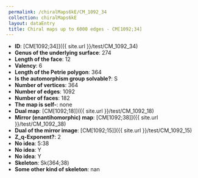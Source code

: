 ```yaml
--- 
 permalink: /chiralMaps6kE/CM_1092_34 
 collection: chiralMaps6kE
 layout: dataEntry
 title: Chiral maps up to 6000 edges - CM[1092;34]
---
```


- **ID**: [CM[1092;34]]({{ site.url }}/test/CM_1092_34)
- **Genus of the underlying surface**: 274
- **Length of the face**: 12
- **Valency**: 6
- **Length of the Petrie polygon**: 364
- **Is the automorphism group solvable?**: S
- **Number of vertices**: 364
- **Number of edges**: 1092
- **Number of faces**: 182
- **The map is self-**: none
- **Dual map**: [CM[1092;18]]({{ site.url }}/test/CM_1092_18)
- **Mirror (enantihomorphic) map**: [CM[1092;38]]({{ site.url }}/test/CM_1092_38)
- **Dual of the mirror image**: [CM[1092;15]]({{ site.url }}/test/CM_1092_15)
- **Z_q-Exponent?**: 2
- **No idea**:  5:38
- **No idea**: Y
- **No idea**: Y
- **Skeleton**: Sk(364;38)
- **Some other kind of skeleton**: nan
